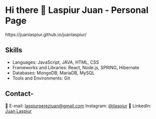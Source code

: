 
<h1>Hi there 👋 Laspiur Juan - Personal Page</h1>
https://juanlaspiur.github.io/juanlaspiur/

## Skills

- Languages: JavaScript, JAVA, HTML, CSS
- Frameworks and Libraries: React, Node.js, SPRING, Hibernate
- Databases: MongoDB, MariaDB, MySQL
- Tools and Environments: Git

## Contact-

📧 E-mail: [laspiurperezjuan@gmail.com](mailto:laspiurperezjuan@gmail.com)
 Instagram: [@jlaspiur](https://www.instagram.com/jlaspiur/)</li>
🔗 LinkedIn: [Juan Laspiur](https://www.linkedin.com/in/laspiurperezjuan/)

